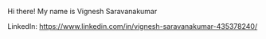 Hi there! My name is Vignesh Saravanakumar


LinkedIn: https://www.linkedin.com/in/vignesh-saravanakumar-435378240/
